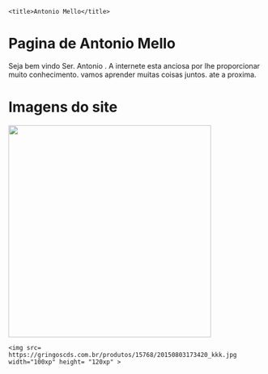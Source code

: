<!DOCTYPE html>
<html>
<head>
   
    <title>Antonio Mello</title>
</head>
<body>
<h1> Pagina de Antonio Mello </h1>
<p> Seja bem vindo Ser. Antonio . A internete  esta anciosa por lhe proporcionar muito conhecimento.
    vamos aprender muitas coisas juntos.
    ate a proxima. </p>
<h1> Imagens do site </h1>

   <img src=https://gringoscds.com.br/produtos/15768/20150803173420_kkk.jpg width="400xp" height= "420xp" >

    <img src= https://gringoscds.com.br/produtos/15768/20150803173420_kkk.jpg width="100xp" height= "120xp" >
    
</body>
</html>
